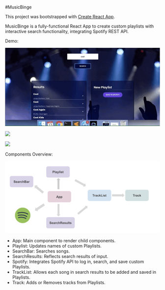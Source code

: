 #MusicBinge

This project was bootstrapped with [Create React App](https://github.com/facebook/create-react-app).

MusicBinge is a fully-functional React App to create custom playlists with interactive search functionality, integrating Spotify REST API.

Demo:

![](demo1.gif)

![](demo2.gif)

![](demo3.gif)

Components Overview:

![img](6.png)

- App: Main component to render child components.
- Playlist: Updates names of custom Playlists.
- SearchBar: Searches songs.
- SearchResults: Reflects search results of input.
- Spotify: Integrates Spotify API to log in, search, and save custom Playlists.
- TrackList: Allows each song in search results to be added and saved in Playlists.
- Track: Adds or Removes tracks from Playlists.


